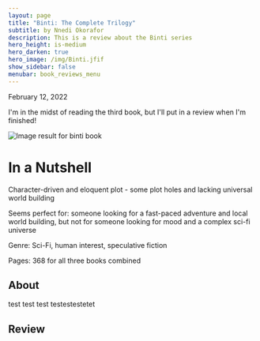 ```yaml
---
layout: page
title: "Binti: The Complete Trilogy"
subtitle: by Nnedi Okorafor
description: This is a review about the Binti series
hero_height: is-medium
hero_darken: true
hero_image: /img/Binti.jfif
show_sidebar: false
menubar: book_reviews_menu
---
```


February 12, 2022

I'm in the midst of reading the third book, but I'll put in a review when I'm finished!

![Image result for binti book](https://th.bing.com/th/id/OIP.3BzM0c-kRbdXXiAcwDrocAHaEK?w=316&h=180&c=7&r=0&o=5&dpr=1.25&pid=1.7)

# In a Nutshell 

Character-driven and eloquent plot - some plot holes and lacking universal world building

Seems perfect for: someone looking for a fast-paced adventure and local world building, but not for someone looking for mood and a complex sci-fi universe

Genre: Sci-Fi, human interest, speculative fiction

Pages: 368 for all three books combined

## **About**

test test test testestestetet

## **Review**

